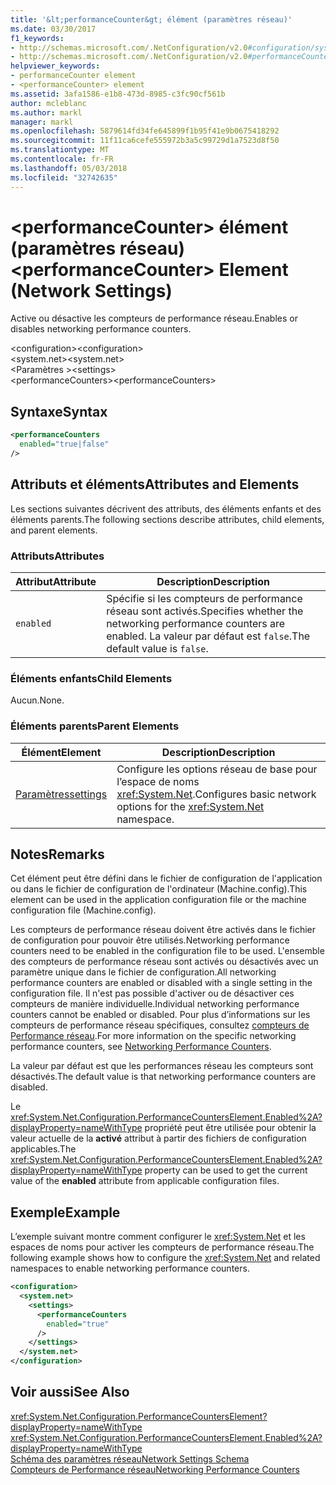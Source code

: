 ```yaml
---
title: '&lt;performanceCounter&gt; élément (paramètres réseau)'
ms.date: 03/30/2017
f1_keywords:
- http://schemas.microsoft.com/.NetConfiguration/v2.0#configuration/system.net/settings/performanceCounters
- http://schemas.microsoft.com/.NetConfiguration/v2.0#performanceCounters
helpviewer_keywords:
- performanceCounter element
- <performanceCounter> element
ms.assetid: 3afa1586-e1b8-473d-8985-c3fc90cf561b
author: mcleblanc
ms.author: markl
manager: markl
ms.openlocfilehash: 5879614fd34fe645899f1b95f41e9b0675418292
ms.sourcegitcommit: 11f11ca6cefe555972b3a5c99729d1a7523d8f50
ms.translationtype: MT
ms.contentlocale: fr-FR
ms.lasthandoff: 05/03/2018
ms.locfileid: "32742635"
---
```

# <a name="ltperformancecountergt-element-network-settings"></a><span data-ttu-id="3c0cb-102">&lt;performanceCounter&gt; élément (paramètres réseau)</span><span class="sxs-lookup"><span data-stu-id="3c0cb-102">&lt;performanceCounter&gt; Element (Network Settings)</span></span>
<span data-ttu-id="3c0cb-103">Active ou désactive les compteurs de performance réseau.</span><span class="sxs-lookup"><span data-stu-id="3c0cb-103">Enables or disables networking performance counters.</span></span>  
  
 <span data-ttu-id="3c0cb-104">\<configuration></span><span class="sxs-lookup"><span data-stu-id="3c0cb-104">\<configuration></span></span>  
<span data-ttu-id="3c0cb-105">\<system.net></span><span class="sxs-lookup"><span data-stu-id="3c0cb-105">\<system.net></span></span>  
<span data-ttu-id="3c0cb-106">\<Paramètres ></span><span class="sxs-lookup"><span data-stu-id="3c0cb-106">\<settings></span></span>  
<span data-ttu-id="3c0cb-107">\<performanceCounters></span><span class="sxs-lookup"><span data-stu-id="3c0cb-107">\<performanceCounters></span></span>  
  
## <a name="syntax"></a><span data-ttu-id="3c0cb-108">Syntaxe</span><span class="sxs-lookup"><span data-stu-id="3c0cb-108">Syntax</span></span>  
  
```xml  
<performanceCounters  
  enabled="true|false"  
/>  
```  
  
## <a name="attributes-and-elements"></a><span data-ttu-id="3c0cb-109">Attributs et éléments</span><span class="sxs-lookup"><span data-stu-id="3c0cb-109">Attributes and Elements</span></span>  
 <span data-ttu-id="3c0cb-110">Les sections suivantes décrivent des attributs, des éléments enfants et des éléments parents.</span><span class="sxs-lookup"><span data-stu-id="3c0cb-110">The following sections describe attributes, child elements, and parent elements.</span></span>  
  
### <a name="attributes"></a><span data-ttu-id="3c0cb-111">Attributs</span><span class="sxs-lookup"><span data-stu-id="3c0cb-111">Attributes</span></span>  
  
|<span data-ttu-id="3c0cb-112">Attribut</span><span class="sxs-lookup"><span data-stu-id="3c0cb-112">Attribute</span></span>|<span data-ttu-id="3c0cb-113">Description</span><span class="sxs-lookup"><span data-stu-id="3c0cb-113">Description</span></span>|  
|---------------|-----------------|  
|`enabled`|<span data-ttu-id="3c0cb-114">Spécifie si les compteurs de performance réseau sont activés.</span><span class="sxs-lookup"><span data-stu-id="3c0cb-114">Specifies whether the networking performance counters are enabled.</span></span> <span data-ttu-id="3c0cb-115">La valeur par défaut est `false`.</span><span class="sxs-lookup"><span data-stu-id="3c0cb-115">The default value is `false`.</span></span>|  
  
### <a name="child-elements"></a><span data-ttu-id="3c0cb-116">Éléments enfants</span><span class="sxs-lookup"><span data-stu-id="3c0cb-116">Child Elements</span></span>  
 <span data-ttu-id="3c0cb-117">Aucun.</span><span class="sxs-lookup"><span data-stu-id="3c0cb-117">None.</span></span>  
  
### <a name="parent-elements"></a><span data-ttu-id="3c0cb-118">Éléments parents</span><span class="sxs-lookup"><span data-stu-id="3c0cb-118">Parent Elements</span></span>  
  
|<span data-ttu-id="3c0cb-119">Élément</span><span class="sxs-lookup"><span data-stu-id="3c0cb-119">Element</span></span>|<span data-ttu-id="3c0cb-120">Description</span><span class="sxs-lookup"><span data-stu-id="3c0cb-120">Description</span></span>|  
|-------------|-----------------|  
|[<span data-ttu-id="3c0cb-121">Paramètres</span><span class="sxs-lookup"><span data-stu-id="3c0cb-121">settings</span></span>](../../../../../docs/framework/configure-apps/file-schema/network/settings-element-network-settings.md)|<span data-ttu-id="3c0cb-122">Configure les options réseau de base pour l’espace de noms <xref:System.Net>.</span><span class="sxs-lookup"><span data-stu-id="3c0cb-122">Configures basic network options for the <xref:System.Net> namespace.</span></span>|  
  
## <a name="remarks"></a><span data-ttu-id="3c0cb-123">Notes</span><span class="sxs-lookup"><span data-stu-id="3c0cb-123">Remarks</span></span>  
 <span data-ttu-id="3c0cb-124">Cet élément peut être défini dans le fichier de configuration de l'application ou dans le fichier de configuration de l'ordinateur (Machine.config).</span><span class="sxs-lookup"><span data-stu-id="3c0cb-124">This element can be used in the application configuration file or the machine configuration file (Machine.config).</span></span>  
  
 <span data-ttu-id="3c0cb-125">Les compteurs de performance réseau doivent être activés dans le fichier de configuration pour pouvoir être utilisés.</span><span class="sxs-lookup"><span data-stu-id="3c0cb-125">Networking performance counters need to be enabled in the configuration file to be used.</span></span> <span data-ttu-id="3c0cb-126">L'ensemble des compteurs de performance réseau sont activés ou désactivés avec un paramètre unique dans le fichier de configuration.</span><span class="sxs-lookup"><span data-stu-id="3c0cb-126">All networking performance counters are enabled or disabled with a single setting in the configuration file.</span></span> <span data-ttu-id="3c0cb-127">Il n'est pas possible d'activer ou de désactiver ces compteurs de manière individuelle.</span><span class="sxs-lookup"><span data-stu-id="3c0cb-127">Individual networking performance counters cannot be enabled or disabled.</span></span> <span data-ttu-id="3c0cb-128">Pour plus d’informations sur les compteurs de performance réseau spécifiques, consultez [compteurs de Performance réseau](http://msdn.microsoft.com/library/d1860235-f643-46ae-846c-ff0ed8b0e3cd).</span><span class="sxs-lookup"><span data-stu-id="3c0cb-128">For more information on the specific networking performance counters, see [Networking Performance Counters](http://msdn.microsoft.com/library/d1860235-f643-46ae-846c-ff0ed8b0e3cd).</span></span>  
  
 <span data-ttu-id="3c0cb-129">La valeur par défaut est que les performances réseau les compteurs sont désactivés.</span><span class="sxs-lookup"><span data-stu-id="3c0cb-129">The default value is that networking performance counters are disabled.</span></span>  
  
 <span data-ttu-id="3c0cb-130">Le <xref:System.Net.Configuration.PerformanceCountersElement.Enabled%2A?displayProperty=nameWithType> propriété peut être utilisée pour obtenir la valeur actuelle de la **activé** attribut à partir des fichiers de configuration applicables.</span><span class="sxs-lookup"><span data-stu-id="3c0cb-130">The <xref:System.Net.Configuration.PerformanceCountersElement.Enabled%2A?displayProperty=nameWithType> property can be used to get the current value of the **enabled** attribute from applicable configuration files.</span></span>  
  
## <a name="example"></a><span data-ttu-id="3c0cb-131">Exemple</span><span class="sxs-lookup"><span data-stu-id="3c0cb-131">Example</span></span>  
 <span data-ttu-id="3c0cb-132">L’exemple suivant montre comment configurer le <xref:System.Net> et les espaces de noms pour activer les compteurs de performance réseau.</span><span class="sxs-lookup"><span data-stu-id="3c0cb-132">The following example shows how to configure the <xref:System.Net> and related namespaces to enable networking performance counters.</span></span>  
  
```xml  
<configuration>  
  <system.net>  
    <settings>  
      <performanceCounters  
        enabled="true"  
      />  
    </settings>  
  </system.net>  
</configuration>  
```  
  
## <a name="see-also"></a><span data-ttu-id="3c0cb-133">Voir aussi</span><span class="sxs-lookup"><span data-stu-id="3c0cb-133">See Also</span></span>  
 <xref:System.Net.Configuration.PerformanceCountersElement?displayProperty=nameWithType>  
 <xref:System.Net.Configuration.PerformanceCountersElement.Enabled%2A?displayProperty=nameWithType>  
 [<span data-ttu-id="3c0cb-134">Schéma des paramètres réseau</span><span class="sxs-lookup"><span data-stu-id="3c0cb-134">Network Settings Schema</span></span>](../../../../../docs/framework/configure-apps/file-schema/network/index.md)  
 [<span data-ttu-id="3c0cb-135">Compteurs de Performance réseau</span><span class="sxs-lookup"><span data-stu-id="3c0cb-135">Networking Performance Counters</span></span>](http://msdn.microsoft.com/library/d1860235-f643-46ae-846c-ff0ed8b0e3cd)
